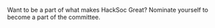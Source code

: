 Want to be a part of what makes HackSoc Great? Nominate yourself to become a part of the committee.
